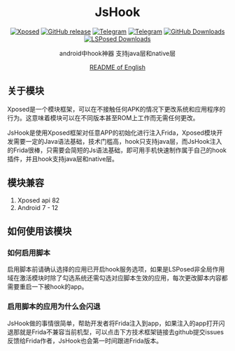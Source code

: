 <div align="center">
<h1>JsHook</h1>

[![Xposed](https://img.shields.io/badge/-Xposed-3DDC84?style=flat&logo=Android&logoColor=white)](#)
[![GitHub release](https://img.shields.io/github/release/Xposed-Modules-Repo/me.jsonet.jshook.svg)](https://github.com/Xposed-Modules-Repo/me.jsonet.jshook/releases/latest)
[![Telegram](https://img.shields.io/static/v1?label=Telegram&message=Channel&color=0088cc)](https://t.me/jshookapp)
[![Telegram](https://img.shields.io/static/v1?label=Telegram&message=Chat&color=0088cc)](https://t.me/jshookgroup)
[![GitHub Downloads](https://img.shields.io/github/downloads/Xposed-Modules-Repo/me.jsonet.jshook/total?label=GitHub%20Downloads&logo=github&color=0088cc)](https://github.com/Xposed-Modules-Repo/me.jsonet.jshook/releases)
[![LSPosed Downloads](https://img.shields.io/github/downloads/Xposed-Modules-Repo/me.jsonet.jshook/total?label=LSPosed%20Downloads&logo=Android&labelColor=F48FB1&logoColor=ffffff&color=0088cc)](https://modules.lsposed.org/module/me.jsonet.jshook)

android中hook神器 支持java层和native层

[README of English](README.US.md)
</div>

## 关于模块

Xposed是一个模块框架，可以在不接触任何APK的情况下更改系统和应用程序的行为。这意味着模块可以在不同版本甚至ROM上工作而无需任何更改。

JsHook是使用Xposed框架对任意APP的初始化进行注入Frida，Xposed模块开发需要一定的Java语法基础，技术门槛高，hook只支持java层，而JsHook注入的Frida很棒，只需要会简短的Js语法基础，即可用手机快速制作属于自己的hook插件，并且hook支持java层和native层。

## 模块兼容

1. Xposed api 82
2. Android 7 - 12

## 如何使用该模块

### 如何启用脚本

启用脚本前请确认选择的应用已开启hook服务选项，如果是LSPosed非全局作用域在激活模块时除了勾选系统还需勾选对应脚本生效的应用，每次更改脚本内容都需要重启一下被hook的app。

### 启用脚本的应用为什么会闪退

JsHook做的事情很简单，帮助开发者将Frida注入到app，如果注入的app打开闪退那就是Frida不兼容当前机型，可以点击下方技术框架链接去github提交issues反馈给Frida作者，JsHook也会第一时间跟进Frida版本。

